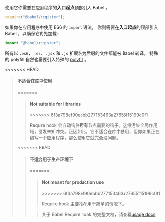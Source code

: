 使用它你需要在应用程序的**入口起点**顶部引入 Babel 。

```js title="JavaScript"
require("@babel/register");
```

如果你在应用程序中使用 ES6 的 `import` 语法，
你则需要在**入口起点**的顶部引入 Babel ，以确保它优先加载:

```js title="JavaScript"
import "@babel/register";
```

所有以 `.es6`， `.es`， `.jsx` 和 `.js` 扩展名为后缀的文件都能被 Babel 转译。 特殊的 polyfill 自然也需要引入特殊的 [polyfill](/docs/usage/polyfill/) 。

<<<<<<< HEAD
<blockquote class="babel-callout babel-callout-warning">
  <h4>不适合在库中使用</h4>
=======
<blockquote class="alert alert--warning">
  <h4>Not suitable for libraries</h4>
>>>>>>> 6f3a798ef90ebbb277153463a27655f15199c0f1
  <p>
    Require hook 会自动钩住<strong>所有</strong>节点需要的钩子。这将污染全局作用域，引发未知冲突。正因如此，它不适合在库中使用，但你如果正在编写一个应用程序，那么使用它就完全没问题。
  </p>
</blockquote>

<<<<<<< HEAD
<blockquote class="babel-callout babel-callout-warning">
  <h4>不适合用于生产环境下</h4>
=======
<blockquote class="alert alert--warning">
  <h4>Not meant for production use</h4>
>>>>>>> 6f3a798ef90ebbb277153463a27655f15199c0f1
  <p>
    Require hook 主要推荐用于简单的情况下。
  </p>
</blockquote>

<blockquote class="alert alert--info">
  <p>
    关于 Babel Require hook 的完整文档，请查看<a href="/docs/usage/require/">usage docs</a>.
  </p>
</blockquote>

